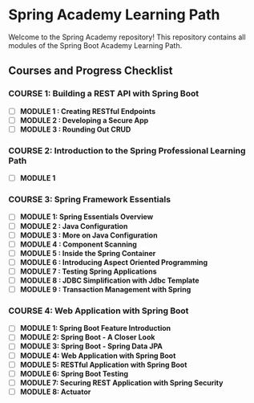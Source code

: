 # Spring Academy Learning Path
Welcome to the Spring Academy repository! This repository contains all modules of the Spring Boot Academy Learning Path.

## Courses and Progress Checklist

### COURSE 1: Building a REST API with Spring Boot
- [ ] **MODULE 1 : Creating RESTful Endpoints**
- [ ] **MODULE 2 : Developing a Secure App**
- [ ] **MODULE 3 : Rounding Out CRUD**
### COURSE 2: Introduction to the Spring Professional Learning Path
- [ ] **MODULE 1**
### COURSE 3: Spring Framework Essentials
- [ ] **MODULE 1: Spring Essentials Overview**
- [ ] **MODULE 2 : Java Configuration**
- [ ] **MODULE 3 : More on Java Configuration**
- [ ] **MODULE 4 : Component Scanning**
- [ ] **MODULE 5 : Inside the Spring Container**
- [ ] **MODULE 6 : Introducing Aspect Oriented Programming**
- [ ] **MODULE 7 : Testing Spring Applications**
- [ ] **MODULE 8 : JDBC Simplification with Jdbc Template**
- [ ] **MODULE 9 : Transaction Management with Spring**
### COURSE 4: Web Application with Spring Boot
- [ ] **MODULE 1: Spring Boot Feature Introduction**
- [ ] **MODULE 2: Spring Boot - A Closer Look**
- [ ] **MODULE 3: Spring Boot - Spring Data JPA**
- [ ] **MODULE 4: Web Application with Spring Boot**
- [ ] **MODULE 5: RESTful Application with Spring Boot**
- [ ] **MODULE 6: Spring Boot Testing**
- [ ] **MODULE 7: Securing REST Application with Spring Security**
- [ ] **MODULE 8: Actuator**
